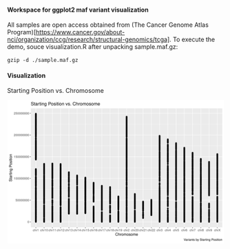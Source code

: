 #### Workspace for ggplot2 maf variant visualization

All samples are open access obtained from (The Cancer Genome Atlas Program)[https://www.cancer.gov/about-nci/organization/ccg/research/structural-genomics/tcga]. To execute the demo, souce visualization.R after unpacking sample.maf.gz:

```
gzip -d ./sample.maf.gz
```

#### Visualization

Starting Position vs. Chromosome

![Starting Position vs. Chromosome](/pos_chr.png)